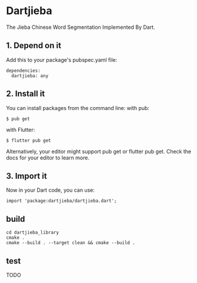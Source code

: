 # Dartjieba

The Jieba Chinese Word Segmentation Implemented By Dart.

## 1. Depend on it

Add this to your package's pubspec.yaml file:

```
dependencies:
  dartjieba: any
```

## 2. Install it

You can install packages from the command line:
with pub:

```
$ pub get
```

with Flutter:

```
$ flutter pub get
```

Alternatively, your editor might support pub get or flutter pub get. Check the docs for your editor to learn more.

## 3. Import it

Now in your Dart code, you can use:

```
import 'package:dartjieba/dartjieba.dart';
```

## build

```
cd dartjieba_library
cmake .
cmake --build . --target clean && cmake --build .
```

## test

TODO